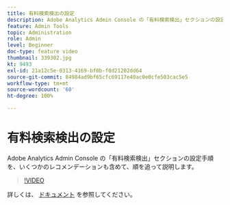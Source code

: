 ```yaml
---
title: 有料検索検出の設定
description: Adobe Analytics Admin Console の「有料検索検出」セクションの設定手順を、いくつかのレコメンデーションも含めて、順を追って説明します。
feature: Admin Tools
topic: Administration
role: Admin
level: Beginner
doc-type: feature video
thumbnail: 339302.jpg
kt: 9493
exl-id: 21a12c5e-0313-4169-bf0b-f0d21202dd64
source-git-commit: 84984ad9bf65cfc69117e40ac0e0cfe503cac5e5
workflow-type: tm+mt
source-wordcount: '60'
ht-degree: 100%

---
```


# 有料検索検出の設定

Adobe Analytics Admin Console の「有料検索検出」セクションの設定手順を、いくつかのレコメンデーションも含めて、順を追って説明します。

>[!VIDEO](https://video.tv.adobe.com/v/339302/?quality=12&learn=on)

詳しくは、 [ドキュメント](https://experienceleague.adobe.com/docs/analytics/admin/admin-tools/paid-search-detection/paid-search-detection.html?lang=ja#section_0C2CFA0AF77B47098BE37CB024665D0D) を参照してください。
